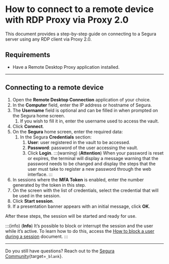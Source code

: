 # How to connect to a remote device with RDP Proxy via Proxy 2.0

This document provides a step-by-step guide on connecting to a Segura server using any RDP client via Proxy 2.0.

## Requirements

* Have a Remote Desktop Proxy application installed.

---
## Connecting to a remote device

1. Open the **Remote Desktop Connection** application of your choice.
2. In the **Computer** field, enter the IP address or hostname of Segura.
3. The **Username** field is optional and can be filled in when prompted on the Segura home screen.
    1. If you wish to fill it in, enter the username used to access the vault.
4. Click **Connect**.
5. On the **Segura** home screen, enter the required data:
    1. In the Segura **Credentials** section:
        1. **User**: user registered in the vault to be accessed.
        2. **Password**: password of the user accessing the vault.
        3. Click **Login**.
        :::(warning) (**Attention**)
        When your password is reset or expires, the terminal will display a message warning that the password needs to be changed and display the steps that the user must take to register a new password through the web interface.
        :::
6. In sessions where the **MFA Token** is enabled, enter the number generated by the token in this step.
7. On the screen with the list of credentials, select the credential that will be used in the session.
8. Click **Start session**.
9. If a presentation banner appears with an initial message, click **OK**.

After these steps, the session will be started and ready for use.

:::(info) (**Info**)
It’s possible to block or interrupt the session and the user while it’s active. To learn how to do this, access the [How to block a user during a session](/v4/docs/pam-session-how-to-block-a-user-during-a-session) document.
:::

---
Do you still have questions? Reach out to the [Segura Community](https://community.Segura.io/){target=`_blank`}.